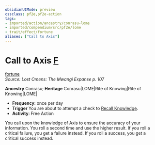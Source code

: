 ```yaml
---
obsidianUIMode: preview
cssclass: pf2e,pf2e-action
tags:
- imported/action/ancestry/conrasu-lome
- imported/compendium/src/pf2e/lome
- trait/effect/fortune
aliases: ["Call to Axis"]
---
```

# Call to Axis [F](chapter-9-playing-the-game.md#Actions "Free Action")
[fortune](fortune.md)  
*Source: Lost Omens: The Mwangi Expanse p. 107*  

**Ancestry** Conrasu; **Heritage** Conrasu|LOME|Rite of Knowing|Rite of Knowing|LOME|
- **Frequency**: once per day
- **Trigger** You are about to attempt a check to [Recall Knowledge](recall-knowledge.md).
- **Activity**: Free Action

You call upon the knowledge of Axis to ensure the accuracy of your information. You roll a second time and use the higher result. If you roll a critical failure, you get a failure instead. If you roll a success, you get a critical success instead.
